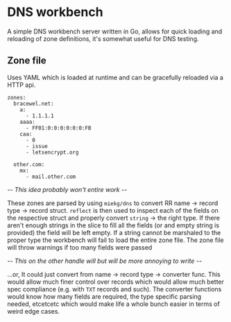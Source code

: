 # DNS workbench

A simple DNS workbench server written in Go, allows for quick loading and reloading
of zone definitions, it's somewhat useful for DNS testing.

## Zone file

Uses YAML which is loaded at runtime and can be gracefully reloaded via a HTTP api.

```
zones:
  bracewel.net:
    a:
      - 1.1.1.1
    aaaa:
      - FF01:0:0:0:0:0:0:FB
    caa:
      - 0
      - issue
      - letsencrypt.org

  other.com:
    mx:
      - mail.other.com
```
*-- This idea probably won't entire work --*

These zones are parsed by using `miekg/dns` to convert RR name -> record type ->
record struct. `reflect` is then used to inspect each of the fields on the respective
struct and properly convert `string` -> the right type. If there aren't enough
strings in the slice to fill all the fields (or and empty string is provided)
the field will be left empty. If a string cannot be marshaled to the proper type
the workbench will fail to load the entire zone file. The zone file will throw
warnings if too many fields were passed

*-- This on the other handle will but will be more annoying to write --*

...or, It could just convert from name -> record type -> converter func. This would
allow much finer control over records which would allow much better spec compliance
(e.g. with `TXT` records and such). The converter functions would know how many
fields are required, the type specific parsing needed, etcetcetc which would make
life a whole bunch easier in terms of weird edge cases.
